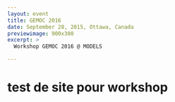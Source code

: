 ```yaml
---
layout: event
title: GEMOC 2016
date: September 28, 2015, Ottawa, Canada
previewimage: 900x300
excerpt: >
  Workshop GEMOC 2016 @ MODELS

---
```



# test de site pour workshop
